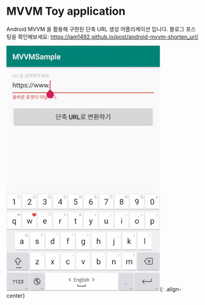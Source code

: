 # MVVM Toy application

Android MVVM 을 활용해 구현된 단축 URL 생성 어플리케이션 입니다.
블로그 포스팅을 확인해보세요: https://iam1492.github.io/post/android-mvvm-shorten_url/

![shortenurlapp](shorten_url_app.gif){: .align-center}
